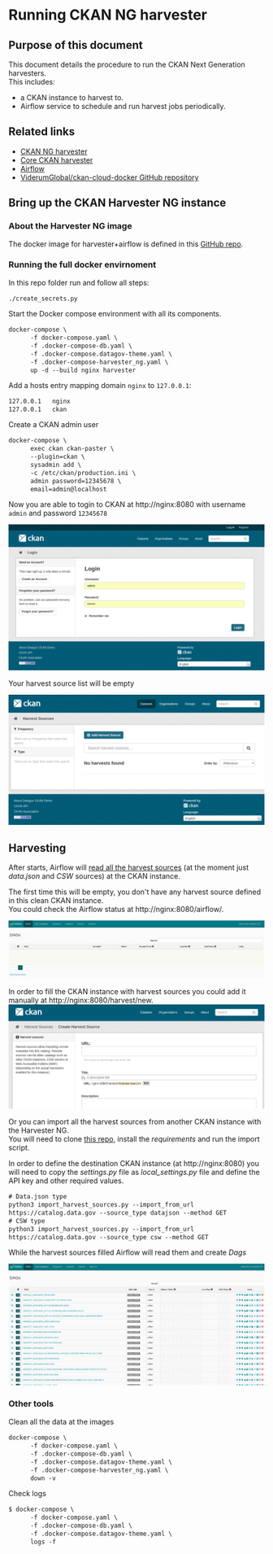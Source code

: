# Running CKAN NG harvester

## Purpose of this document

This document details the procedure to run the CKAN Next Generation harvesters.  
This includes:
 - a CKAN instance to harvest to.
 - Airflow service to schedule and run harvest jobs periodically.

## Related links

- [CKAN NG harvester](https://gitlab.com/datopian/ckan-ng-harvest)
- [Core CKAN harvester](https://pypi.org/project/ckan-harvester/)
- [Airflow](https://airflow.apache.org/)
- [ViderumGlobal/ckan-cloud-docker GitHub repository](https://github.com/ViderumGlobal/ckan-cloud-docker)

## Bring up the CKAN Harvester NG instance

### About the Harvester NG image

The docker image for harvester+airflow is defined in this [GitHub repo](https://gitlab.com/datopian/ckan-ng-harvest).  

### Running the full docker envirnoment

In this repo folder run and follow all steps:

```
./create_secrets.py
```

Start the Docker compose environment with all its components.

```
docker-compose \
      -f docker-compose.yaml \
      -f .docker-compose-db.yaml \
      -f .docker-compose.datagov-theme.yaml \
      -f .docker-compose-harvester_ng.yaml \
      up -d --build nginx harvester
```

Add a hosts entry mapping domain `nginx` to `127.0.0.1`:

```
127.0.0.1   nginx
127.0.0.1   ckan
```

Create a CKAN admin user

```
docker-compose \
      exec ckan ckan-paster \
      --plugin=ckan \
      sysadmin add \
      -c /etc/ckan/production.ini \
      admin password=12345678 \
      email=admin@localhost
```

Now you are able to togin to CKAN at http://nginx:8080 with username `admin` and password `12345678`

![ckan](docs/imgs/ckan-ready.png)

Your harvest source list will be empty

![harvest empty](docs/imgs/harvest-sources-empty.png)

## Harvesting

After starts, Airflow will [read all the harvest sources](https://gitlab.com/datopian/ckan-ng-harvest/blob/develop/automate-tasks/airflow/dags/harvest_with_airflow.py) (at the moment just _data.json_ and _CSW_ sources) at the CKAN instance.  

The first time this will be empty, you don't have any harvest source defined in this clean CKAN instance.  
You could check the Airflow status at http://nginx:8080/airflow/.  

![ckan](docs/imgs/airflow-ready.png)

In order to fill the CKAN instance with harvest sources you could add it manually at http://nginx:8080/harvest/new.  
![ckan](docs/imgs/new-harvest-source.png)

Or you can import all the harvest sources from another CKAN instance with the Harvester NG.  
You will need to clone [this repo](https://gitlab.com/datopian/ckan-ng-harvest/blob/develop/automate-tasks/airflow/dags/harvest_with_airflow.py), install the _requirements_ and run the import script.  

In order to define the destination CKAN instance (at http://nginx:8080) you will need to copy the _settings.py_ file as _local_settings.py_ file and define the API key and other required values.  

```
# Data.json type
python3 import_harvest_sources.py --import_from_url https://catalog.data.gov --source_type datajson --method GET
# CSW type
python3 import_harvest_sources.py --import_from_url https://catalog.data.gov --source_type csw --method GET

```

While the harvest sources filled Airflow will read them and create _Dags_

![harvest empty](docs/imgs/dags_ready.png)

### Other tools

Clean all the data at the images

```
docker-compose \
      -f docker-compose.yaml \
      -f .docker-compose-db.yaml \
      -f .docker-compose.datagov-theme.yaml \
      -f .docker-compose-harvester_ng.yaml \
      down -v
```

Check logs

```
$ docker-compose \
      -f docker-compose.yaml \
      -f .docker-compose-db.yaml \
      -f .docker-compose.datagov-theme.yaml \
      logs -f
```